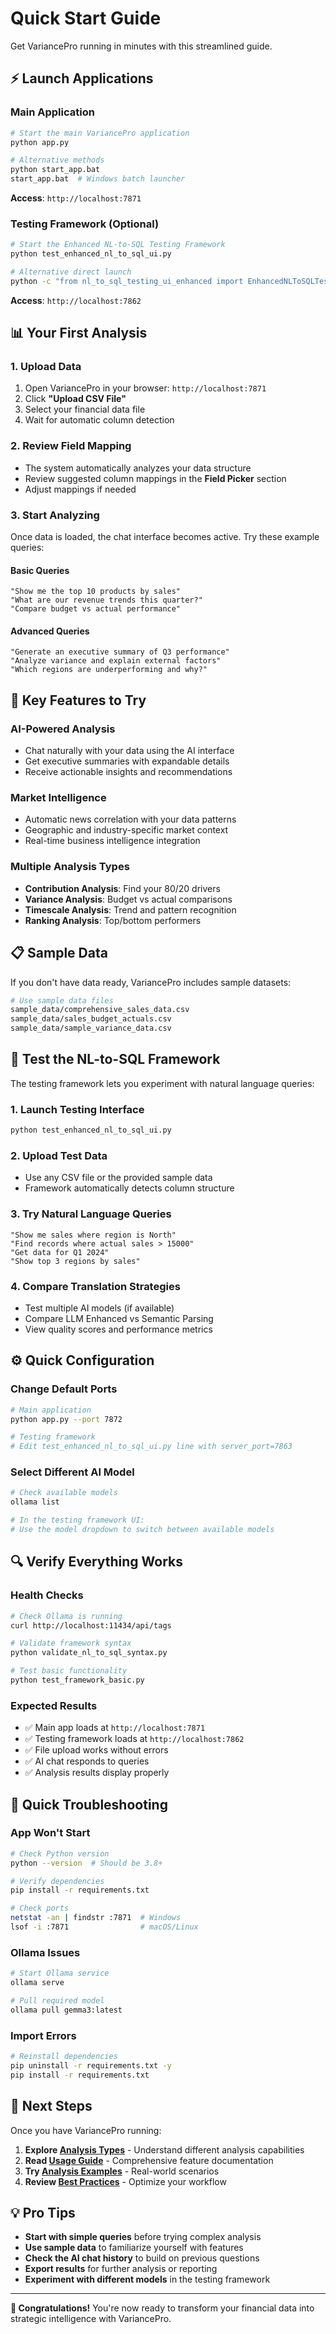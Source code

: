 # Quick Start Guide

Get VariancePro running in minutes with this streamlined guide.

## ⚡ Launch Applications

### Main Application
```bash
# Start the main VariancePro application
python app.py

# Alternative methods
python start_app.bat
start_app.bat  # Windows batch launcher
```

**Access**: `http://localhost:7871`

### Testing Framework (Optional)
```bash
# Start the Enhanced NL-to-SQL Testing Framework
python test_enhanced_nl_to_sql_ui.py

# Alternative direct launch
python -c "from nl_to_sql_testing_ui_enhanced import EnhancedNLToSQLTestingUI; EnhancedNLToSQLTestingUI().launch()"
```

**Access**: `http://localhost:7862`

## 📊 Your First Analysis

### 1. Upload Data
1. Open VariancePro in your browser: `http://localhost:7871`
2. Click **"Upload CSV File"**
3. Select your financial data file
4. Wait for automatic column detection

### 2. Review Field Mapping
- The system automatically analyzes your data structure
- Review suggested column mappings in the **Field Picker** section
- Adjust mappings if needed

### 3. Start Analyzing
Once data is loaded, the chat interface becomes active. Try these example queries:

#### Basic Queries
```
"Show me the top 10 products by sales"
"What are our revenue trends this quarter?"
"Compare budget vs actual performance"
```

#### Advanced Queries
```
"Generate an executive summary of Q3 performance"
"Analyze variance and explain external factors"
"Which regions are underperforming and why?"
```

## 🎯 Key Features to Try

### AI-Powered Analysis
- Chat naturally with your data using the AI interface
- Get executive summaries with expandable details
- Receive actionable insights and recommendations

### Market Intelligence
- Automatic news correlation with your data patterns
- Geographic and industry-specific market context
- Real-time business intelligence integration

### Multiple Analysis Types
- **Contribution Analysis**: Find your 80/20 drivers
- **Variance Analysis**: Budget vs actual comparisons
- **Timescale Analysis**: Trend and pattern recognition
- **Ranking Analysis**: Top/bottom performers

## 📋 Sample Data

If you don't have data ready, VariancePro includes sample datasets:

```bash
# Use sample data files
sample_data/comprehensive_sales_data.csv
sample_data/sales_budget_actuals.csv
sample_data/sample_variance_data.csv
```

## 🧪 Test the NL-to-SQL Framework

The testing framework lets you experiment with natural language queries:

### 1. Launch Testing Interface
```bash
python test_enhanced_nl_to_sql_ui.py
```

### 2. Upload Test Data
- Use any CSV file or the provided sample data
- Framework automatically detects column structure

### 3. Try Natural Language Queries
```
"Show me sales where region is North"
"Find records where actual sales > 15000"
"Get data for Q1 2024"
"Show top 3 regions by sales"
```

### 4. Compare Translation Strategies
- Test multiple AI models (if available)
- Compare LLM Enhanced vs Semantic Parsing
- View quality scores and performance metrics

## ⚙️ Quick Configuration

### Change Default Ports
```bash
# Main application
python app.py --port 7872

# Testing framework
# Edit test_enhanced_nl_to_sql_ui.py line with server_port=7863
```

### Select Different AI Model
```bash
# Check available models
ollama list

# In the testing framework UI:
# Use the model dropdown to switch between available models
```

## 🔍 Verify Everything Works

### Health Checks
```bash
# Check Ollama is running
curl http://localhost:11434/api/tags

# Validate framework syntax
python validate_nl_to_sql_syntax.py

# Test basic functionality
python test_framework_basic.py
```

### Expected Results
- ✅ Main app loads at `http://localhost:7871`
- ✅ Testing framework loads at `http://localhost:7862`
- ✅ File upload works without errors
- ✅ AI chat responds to queries
- ✅ Analysis results display properly

## 🚨 Quick Troubleshooting

### App Won't Start
```bash
# Check Python version
python --version  # Should be 3.8+

# Verify dependencies
pip install -r requirements.txt

# Check ports
netstat -an | findstr :7871  # Windows
lsof -i :7871                # macOS/Linux
```

### Ollama Issues
```bash
# Start Ollama service
ollama serve

# Pull required model
ollama pull gemma3:latest
```

### Import Errors
```bash
# Reinstall dependencies
pip uninstall -r requirements.txt -y
pip install -r requirements.txt
```

## 🎯 Next Steps

Once you have VariancePro running:

1. **Explore [Analysis Types](Analysis-Types.md)** - Understand different analysis capabilities
2. **Read [Usage Guide](Usage-Guide.md)** - Comprehensive feature documentation  
3. **Try [Analysis Examples](Analysis-Examples.md)** - Real-world scenarios
4. **Review [Best Practices](Best-Practices.md)** - Optimize your workflow

## 💡 Pro Tips

- **Start with simple queries** before trying complex analysis
- **Use sample data** to familiarize yourself with features
- **Check the AI chat history** to build on previous questions
- **Export results** for further analysis or reporting
- **Experiment with different models** in the testing framework

---

**🎉 Congratulations!** You're now ready to transform your financial data into strategic intelligence with VariancePro.
